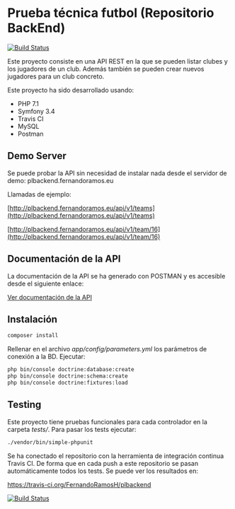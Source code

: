 
Prueba técnica futbol (Repositorio BackEnd)  
=========  
[![Build Status](https://travis-ci.org/FernandoRamosH/plbackend.svg?branch=master)](https://travis-ci.org/FernandoRamosH/plbackend)  
  
Este proyecto consiste en una API REST en la que se pueden listar clubes y los jugadores de un club. Además también se pueden crear nuevos jugadores para un club concreto.  
  
Este proyecto ha sido desarrollado usando:  
      
- PHP 7.1  
- Symfony 3.4  
- Travis CI  
- MySQL  
- Postman  
  
Demo Server  
------------  
Se puede probar la API sin necesidad de instalar nada desde el servidor de demo: plbackend.fernandoramos.eu  
  
Llamadas de ejemplo:  
  
[http://plbackend.fernandoramos.eu/api/v1/teams](http://plbackend.fernandoramos.eu/api/v1/teams)  
  
[http://plbackend.fernandoramos.eu/api/v1/team/16](http://plbackend.fernandoramos.eu/api/v1/team/16)  
  
  
Documentación de la API  
------------  
La documentación de la API se ha generado con POSTMAN y es accesible desde el siguiente enlace:  
   
 [Ver documentación de la API ](https://documenter.getpostman.com/view/2999034/apifutbolbackend/RW8FFmBM)  
  
Instalación  
------------  
  
  
```bash  
composer install  
```  
Rellenar en el archivo _app/config/parameters.yml_ los parámetros de conexión a la BD.  Ejecutar:
```bash  
php bin/console doctrine:database:create  
php bin/console doctrine:schema:create  
php bin/console doctrine:fixtures:load  
```  
  
Testing  
------------  
Este proyecto tiene pruebas funcionales para cada controlador en la carpeta *tests/*. Para pasar los tests ejecutar:  
```bash  
./vendor/bin/simple-phpunit  
```  
  
Se ha conectado el repositorio con la herramienta de integración continua Travis CI. De forma que en cada push a este repositorio se pasan automáticamente todos los tests. Se puede ver los resultados en:  
  
https://travis-ci.org/FernandoRamosH/plbackend  
  
  
[![Build Status](https://travis-ci.org/FernandoRamosH/plbackend.svg?branch=master)](https://travis-ci.org/FernandoRamosH/plbackend)
